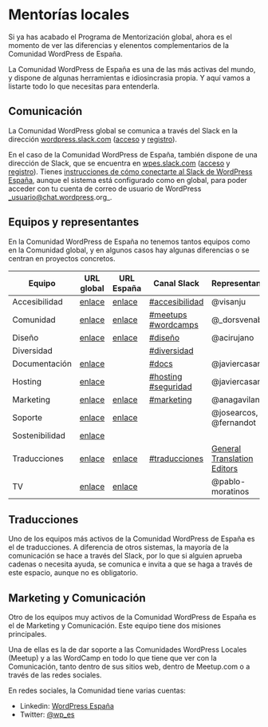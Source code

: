 # Mentorías locales

Si ya has acabado el Programa de Mentorización global, ahora es el momento de ver las diferencias y elenentos complementarios de la Comunidad WordPress de España.

La Comunidad WordPress de España es una de las más activas del mundo, y dispone de algunas herramientas e idiosincrasia propia. Y aquí vamos a listarte todo lo que necesitas para entenderla.

## Comunicación

La Comunidad WordPress global se comunica a través del Slack en la dirección [wordpress.slack.com](https://wordpress.slack.com/) ([acceso](https://wordpress.slack.com/signin) y [registro](https://wordpress.slack.com/signup)).

En el caso de la Comunidad WordPress de España, también dispone de una dirección de Slack, que se encuentra en [wpes.slack.com](https://wpes.slack.com/) ([acceso](https://wpes.slack.com/signin) y [registro](https://wpes.slack.com/signup)). Tienes [instrucciones de cómo conectarte al Slack de WordPress España](https://es.wordpress.org/guias/chat/), aunque el sistema está configurado como en global, para poder acceder con tu cuenta de correo de usuario de WordPress _usuario@chat.wordpress.org_.

## Equipos y representantes

En la Comunidad WordPress de España no tenemos tantos equipos como en la Comunidad global, y en algunos casos hay algunas diferencias o se centran en proyectos concretos.

| Equipo | URL global | URL España | Canal Slack | Representantes |
|---|---|---|---|---|
| Accesibilidad | [enlace](https://make.wordpress.org/accessibility/) | [enlace](https://es.wordpress.org/colabora/accesibilidad/) | [#accesibilidad](https://wpes.slack.com/archives/C03E5S46P) | @visanju |
| Comunidad | [enlace](https://make.wordpress.org/community/) | [enlace](https://es.wordpress.org/colabora/comunidad/) | [#meetups](https://wpes.slack.com/archives/C03DCM27G) [#wordcamps](https://wpes.slack.com/archives/C03DCM392) | @_dorsvenabili |
| Diseño | [enlace](https://make.wordpress.org/design/) | [enlace](https://es.wordpress.org/colabora/diseno/) | [#diseño](https://wpes.slack.com/archives/CAF724L03) | @acirujano |
| Diversidad |  |  | [#diversidad](https://wpes.slack.com/archives/C056GU1HTCL) |  |
| Documentación | [enlace](https://make.wordpress.org/docs/) |  | [#docs](https://wpes.slack.com/archives/C7SP11LQP) | @javiercasares |
| Hosting | [enlace](https://make.wordpress.org/hosting/) |  | [#hosting](https://wpes.slack.com/archives/CGQF8PZ7T) [#seguridad](https://wpes.slack.com/archives/C2204GTBJ) | @javiercasares |
| Marketing | [enlace](https://make.wordpress.org/marketing/) | [enlace](https://es.wordpress.org/colabora/marketing/) | [#marketing](https://wpes.slack.com/archives/C2MA1HA20) | @anagavilan |
| Soporte | [enlace](https://make.wordpress.org/support/) | [enlace](https://es.wordpress.org/colabora/soporte/) |  | @josearcos, @fernandot |
| Sostenibilidad | [enlace](https://make.wordpress.org/sustainability/) |  |  |  |
| Traducciones | [enlace](https://make.wordpress.org/polyglots/) | [enlace](https://es.wordpress.org/colabora/traducciones/) | [#traducciones](https://wpes.slack.com/archives/C03DANZSC) | [General Translation Editors](https://make.wordpress.org/polyglots/teams/?locale=es_ES) |
| TV | [enlace](https://make.wordpress.org/tv/) | [enlace](https://es.wordpress.org/colabora/tv/) |  | @pablo-moratinos |

## Traducciones

Uno de los equipos más activos de la Comunidad WordPress de España es el de traducciones. A diferencia de otros sistemas, la mayoría de la comunicación se hace a través del Slack, por lo que si alguien aprueba cadenas o necesita ayuda, se comunica e invita a que se haga a través de este espacio, aunque no es obligatorio.

## Marketing y Comunicación

Otro de los equipos muy activos de la Comunidad WordPress de España es el de Marketing y Comunicación. Este equipo tiene dos misiones principales.

Una de ellas es la de dar soporte a las Comunidades WordPress Locales (Meetup) y a las WordCamp en todo lo que tiene que ver con la Comunicación, tanto dentro de sus sitios web, dentro de Meetup.com o a través de las redes sociales.

En redes sociales, la Comunidad tiene varias cuentas:

- Linkedin: [WordPress España](https://www.linkedin.com/company/wordpress-espa%C3%B1a/)
- Twitter: [@wp_es](https://twitter.com/wp_es/)
